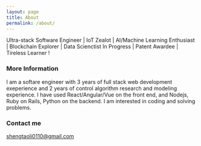 ```yaml
---
layout: page
title: About
permalink: /about/
---
```


Ultra-stack Software Engineer | IoT Zealot | AI/Machine Learning Enthusiast | Blockchain Explorer | Data Scienctist In Progress | Patent Awardee | Tireless Learner !

### More Information

I am a softare engineer with 3 years of full stack web development exeperience and 2 years of control algorithm research and modeling experience. I have used React/Angular/Vue on the front end, and Nodejs, Ruby on Rails, Python on the backend. I am interested in coding and solving problems.

### Contact me

[shengtaoli0110@gmail.com](mailto:shengtaoli0110@gmail.com)
